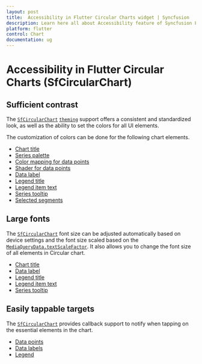```yaml
---
layout: post
title:  Accessibility in Flutter Circular Charts widget | Syncfusion 
description: Learn here all about Accessibility feature of Syncfusion Flutter Circular Charts (SfCircularChart) widget and more.
platform: flutter
control: Chart
documentation: ug
---
```


# Accessibility in Flutter Circular Charts (SfCircularChart)

## Sufficient contrast

The [`SfCircularChart`](https://pub.dev/documentation/syncfusion_flutter_charts/latest/charts/SfCircularChart-class.html) [`theming`](https://help.syncfusion.com/flutter/themes) support offers a consistent and standardized look, as well as the ability to set the colors for all UI elements.

The customization of colors can be done for the following chart elements.
* [Chart title](https://help.syncfusion.com/flutter/circular-charts/chart-title)
* [Series palette](https://help.syncfusion.com/flutter/circular-charts/circular-series-customization#color-palette)
* [Color mapping for data points](https://help.syncfusion.com/flutter/circular-charts/circular-series-customization#color-mapping-for-data-points)
* [Shader for data points](https://help.syncfusion.com/flutter/circular-charts/circular-series-customization#gradient-and-image-shader)
* [Data label](https://help.syncfusion.com/flutter/circular-charts/datalabel)
* [Legend title](https://help.syncfusion.com/flutter/circular-charts/legend#legend-title)
* [Legend item text](https://help.syncfusion.com/flutter/circular-charts/legend#customizing-legend)
* [Series tooltip](https://help.syncfusion.com/flutter/circular-charts/tooltip#customizing-the-appearance)
* [Selected segments](https://help.syncfusion.com/flutter/circular-charts/selection#customizing-the-segments)

## Large fonts

The [`SfCircularChart`](https://pub.dev/documentation/syncfusion_flutter_charts/latest/charts/SfCircularChart-class.html) font size can be adjusted automatically based on device settings and the font size scaled based on the [`MediaQueryData.textScaleFactor`](https://api.flutter.dev/flutter/widgets/MediaQueryData/textScaleFactor.html). It also allows you to change the font size of all elements in Circular chart.
* [Chart title](https://help.syncfusion.com/flutter/circular-charts/chart-title)
* [Data label](https://help.syncfusion.com/flutter/circular-charts/datalabel)
* [Legend title](https://help.syncfusion.com/flutter/circular-charts/legend#legend-title)
* [Legend item text](https://help.syncfusion.com/flutter/circular-charts/legend#customizing-legend)
* [Series tooltip](https://help.syncfusion.com/flutter/circular-charts/tooltip#customizing-the-appearance)

## Easily tappable targets

The [`SfCircularChart`](https://pub.dev/documentation/syncfusion_flutter_charts/latest/charts/SfCircularChart-class.html) provides callback support to notify when tapping on the essential elements in the chart.
* [Data points](https://help.syncfusion.com/flutter/circular-charts/callbacks#onpointtapped)
* [Data labels](https://help.syncfusion.com/flutter/circular-charts/callbacks#ondatalabeltapped)
* [Legend](https://help.syncfusion.com/flutter/circular-charts/callbacks#onlegendtapped)